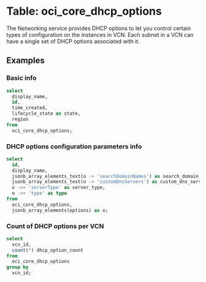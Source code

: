 # Table: oci_core_dhcp_options

The Networking service provides DHCP options to let you control certain types of configuration on the instances in VCN. Each subnet in a VCN can have a single set of DHCP options associated with it.

## Examples

### Basic info

```sql
select
  display_name,
  id,
  time_created,
  lifecycle_state as state,
  region
from
  oci_core_dhcp_options;
```


### DHCP options configuration parameters info

```sql
select
  id,
  display_name,
  jsonb_array_elements_text(o -> 'searchDomainNames') as search_domain_names,
  jsonb_array_elements_text(o -> 'customDnsServers') as custom_dns_servers,
  o ->> 'serverType' as server_type,
  o ->> 'type' as type
from
  oci_core_dhcp_options,
  jsonb_array_elements(options) as o;
```


### Count of DHCP options per VCN

```sql
select
  vcn_id,
  count(*) dhcp_option_count
from
  oci_core_dhcp_options
group by
  vcn_id;
```
